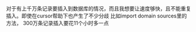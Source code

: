 对于有上千万条记录要插入到数据库的情况，而且我想要让速度够快，且不能重复插入。即使在cursor帮助下也产生了不少分歧
比如import domain sources里的方法， 300万条记录插入要花11个小时多一点
